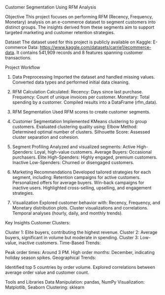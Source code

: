Customer Segmentation Using RFM Analysis

Objective
This project focuses on performing RFM (Recency, Frequency, Monetary) analysis on an e-commerce dataset to segment customers into distinct groups. The insights derived from these segments aim to support targeted marketing and customer retention strategies.

Dataset
The dataset used for this project is publicly available on Kaggle: E-commerce Data: https://www.kaggle.com/datasets/carrie1/ecommerce-data. It contains 541,909 records and 8 features spanning customer transactions.

Project Workflow

1. Data Preprocessing
Imported the dataset and handled missing values.
Converted data types and performed initial data cleaning.

2. RFM Calculation
Calculated:
Recency: Days since last purchase.
Frequency: Count of unique invoices per customer.
Monetary: Total spending by a customer.
Compiled results into a DataFrame (rfm_data).

3. RFM Segmentation
Used RFM scores to create customer segments.
4. Customer Segmentation
Implemented KMeans clustering to group customers.
Evaluated clustering quality using:
Elbow Method: Determined optimal number of clusters.
Silhouette Score: Assessed cluster separation and cohesion.

5. Segment Profiling
Analyzed and visualized segments:
Active High-Spenders: Loyal, high-value customers.
Average Buyers: Occasional purchasers.
Elite High-Spenders: Highly engaged, premium customers.
Inactive Low-Spenders: Churned or disengaged customers.

6. Marketing Recommendations
Developed tailored strategies for each segment, including:
Retention campaigns for active customers.
Personalized offers for average buyers.
Win-back campaigns for inactive users.
Highlighted cross-selling, upselling, and engagement strategies.

7. Visualization
Explored customer behavior with:
Recency, Frequency, and Monetary distribution plots.
Cluster visualizations and correlations.
Temporal analyses (hourly, daily, and monthly trends).

Key Insights
Customer Clusters:

Cluster 1: Elite buyers, contributing the highest revenue.
Cluster 2: Average buyers, significant in volume but moderate in spending.
Cluster 3: Low-value, inactive customers.
Time-Based Trends:

Peak order times: Around 3 PM.
High order months: December, indicating holiday season spikes.
Geographical Trends:

Identified top 5 countries by order volume.
Explored correlations between average order value and customer count.

Tools and Libraries
Data Manipulation: pandas, NumPy
Visualization: Matplotlib, Seaborn
Clustering: sklearn
